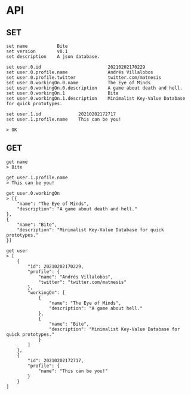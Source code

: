 # API

## SET

    set name           Bite
    set version        v0.1
    set description    A json database.

    set user.0.id                         20210202170229
    set user.0.profile.name               Andrés Villalobos
    set user.0.profile.twitter            twitter.com/matnesis
    set user.0.workingOn.0.name           The Eye of Minds
    set user.0.workingOn.0.description    A game about death and hell.
    set user.0.workingOn.1                Bite
    set user.0.workingOn.1.description    Minimalist Key-Value Database for quick prototypes.

    set user.1.id              20210202172717
    set user.1.profile.name    This can be you!

    > OK

## GET

    get name
    > Bite

    get user.1.profile.name
    > This can be you!

    get user.0.workingOn
    > [{
        "name": "The Eye of Minds",
        "description": "A game about death and hell."
    },
    {
        "name": "Bite",
        "description": "Minimalist Key-Value Database for quick prototypes."
    }]

    get user
    > [
        {
            "id": 20210202170229,
            "profile": {
                "name": "Andrés Villalobos",
                "twitter": "twitter.com/matnesis"
            },
            "workingOn": [
                {
                    "name": "The Eye of Minds",
                    "description": "A game about hell."
                },
                {
                    "name": "Bite",
                    "description": "Minimalist Key-Value Database for quick prototypes."
                }
            ]
        },
        {
            "id": 20210202172717,
            "profile": {
                "name": "This can be you!"
            }
        }
    ]
